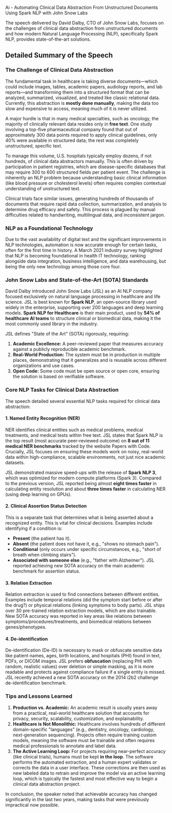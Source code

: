 Ai \- Automating Clinical Data Abstraction From Unstructured Documents Using Spark NLP with John Snow Labs

The speech delivered by David Dalby, CTO of John Snow Labs, focuses on the challenges of clinical data abstraction from unstructured documents and how modern Natural Language Processing \(NLP\), specifically Spark NLP, provides state\-of\-the\-art solutions\.

## __Detailed Summary of the Speech__

### __The Challenge of Clinical Data Abstraction__

The fundamental task in healthcare is taking diverse documents—which could include images, tables, academic papers, audiology reports, and lab reports—and transforming them into a structured format that can be analyzed, summarized, visualized, and treated like classic relational data\. Currently, this abstraction is __mostly done manually__, making the data too slow and expensive to access, meaning much of it is never utilized\.

A major hurdle is that in many medical specialties, such as oncology, the majority of clinically relevant data resides only in __free text__\. One study involving a top\-five pharmaceutical company found that out of approximately 300 data points required to apply clinical guidelines, only 40% were available in structured data; the rest was completely unstructured, specific text\.

To manage this volume, U\.S\. hospitals typically employ dozens, if not hundreds, of clinical data abstractors manually\. This is often driven by participation in patient registries, which are disease\-specific databases that may require 300 to 600 structured fields per patient event\. The challenge is inherently an NLP problem because understanding basic clinical information \(like blood pressure or cholesterol levels\) often requires complex contextual understanding of unstructured text\.

Clinical trials face similar issues, generating hundreds of thousands of documents that require rapid data collection, summarization, and analysis to determine drug efficacy and safety\. This process is plagued by manual difficulties related to handwriting, multilingual data, and inconsistent jargon\.

### __NLP as a Foundational Technology__

Due to the vast availability of digital text and the significant improvements in NLP technologies, automation is now accurate enough for certain tasks, often for the first time in history\. A March 2021 industry survey highlighted that NLP is becoming foundational in health IT technology, ranking alongside data integration, business intelligence, and data warehousing, but being the only new technology among those core four\.

### __John Snow Labs and State\-of\-the\-Art \(SOTA\) Standards__

David Dalby introduced John Snow Labs \(JSL\) as an AI NLP company focused exclusively on natural language processing in healthcare and life science\. JSL is best known for __Spark NLP__, an open\-source library used widely in the enterprise, supporting over 200 languages and deep learning models\. __Spark NLP for Healthcare__ is their main product, used by __54% of healthcare AI teams__ to structure clinical or biomedical data, making it the most commonly used library in the industry\.

JSL defines "State of the Art" \(SOTA\) rigorously, requiring:

1. __Academic Excellence:__ A peer\-reviewed paper that measures accuracy against a publicly reproducible academic benchmark\.
2. __Real\-World Production:__ The system must be in production in multiple places, demonstrating that it generalizes and is reusable across different organizations and use cases\.
3. __Open Code:__ Some code must be open source or open core, ensuring the solution is based on verifiable software\.

### __Core NLP Tasks for Clinical Data Abstraction__

The speech detailed several essential NLP tasks required for clinical data abstraction:

#### __1\. Named Entity Recognition \(NER\)__

NER identifies clinical entities such as medical problems, medical treatments, and medical tests within free text\. JSL states that Spark NLP is the top result \(most accurate peer\-reviewed outcome\) on __8 out of 11 medical NER benchmarks__ tracked by the website Papers with Code\. Crucially, JSL focuses on ensuring these models work on noisy, real\-world data within high\-compliance, scalable environments, not just nice academic datasets\.

JSL demonstrated massive speed\-ups with the release of __Spark NLP 3__, which was optimized for modern compute platforms \(Spark 3\)\. Compared to the previous version, JSL reported being almost __eight times faster__ in calculating entity resolution and about __three times faster__ in calculating NER \(using deep learning on GPUs\)\.

#### __2\. Clinical Assertion Status Detection__

This is a separate task that determines what is being asserted about a recognized entity\. This is vital for clinical decisions\. Examples include identifying if a condition is:

- __Present__ \(the patient has it\)\.
- __Absent__ \(the patient does not have it, e\.g\., "shows no stomach pain"\)\.
- __Conditional__ \(only occurs under specific circumstances, e\.g\., "short of breath when climbing stairs"\)\.
- __Associated with someone else__ \(e\.g\., "father with Alzheimer"\)\. JSL reported achieving new SOTA accuracy on the main academic benchmark for assertion status\.

#### __3\. Relation Extraction__

Relation extraction is used to find connections between different entities\. Examples include temporal relations \(did the symptom start before or after the drug?\) or physical relations \(linking symptoms to body parts\)\. JSL ships over 30 pre\-trained relation extraction models, which are also trainable\. New SOTA accuracy was reported in key areas like relations between symptoms/procedures/treatments, and biomedical relations between genes/phenotypes\.

#### __4\. De\-identification__

De\-identification \(De\-ID\) is necessary to mask or obfuscate sensitive data like patient names, ages, birth locations, and hospitals \(PHI\) found in text, PDFs, or DICOM images\. JSL prefers __obfuscation__ \(replacing PHI with random, realistic values\) over deletion or simple masking, as it is more readable and protects against compliance failure if a single entity is missed\. JSL recently achieved a new SOTA accuracy on the 2014 i2b2 challenge de\-identification benchmark\.

### __Tips and Lessons Learned__

1. __Production vs\. Academic:__ An academic result is usually years away from a practical, real\-world healthcare solution that accounts for privacy, security, scalability, customization, and explainability\.
2. __Healthcare is Not Monolithic:__ Healthcare involves hundreds of different domain\-specific "languages" \(e\.g\., dentistry, oncology, cardiology, next\-generation sequencing\)\. Projects often require training custom models, meaning the software must be trainable and often requires medical professionals to annotate and label data\.
3. __The Active Learning Loop:__ For projects requiring near\-perfect accuracy \(like clinical trials\), humans must be kept __in the loop__\. The software performs the automated extraction, and a human expert validates or corrects the data in a user interface\. These corrections are then used as new labeled data to retrain and improve the model via an active learning loop, which is typically the fastest and most effective way to begin a clinical data abstraction project\.

In conclusion, the speaker noted that achievable accuracy has changed significantly in the last two years, making tasks that were previously impractical now possible\.

